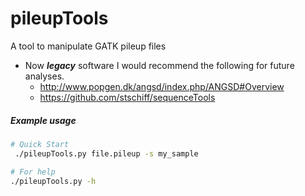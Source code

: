 # pileupTools
A tool to manipulate GATK pileup files

* Now **_legacy_** software I would recommend the following for future analyses.
   * http://www.popgen.dk/angsd/index.php/ANGSD#Overview  
   * https://github.com/stschiff/sequenceTools


##### Example usage

 ```bash
 # Quick Start
  ./pileupTools.py file.pileup -s my_sample

 # For help
 ./pileupTools.py -h
 ```
